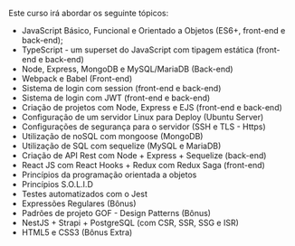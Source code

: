Este curso irá abordar os seguinte tópicos:

- JavaScript Básico, Funcional e Orientado a Objetos (ES6+, front-end e back-end);
- TypeScript - um superset do JavaScript com tipagem estática (front-end e back-end)
- Node, Express, MongoDB e MySQL/MariaDB (Back-end)
- Webpack e Babel (Front-end)
- Sistema de login com session (front-end e back-end)
- Sistema de login com JWT (front-end e back-end)
- Criação de projetos com Node, Express e EJS (front-end e back-end)
- Configuração de um servidor Linux para Deploy (Ubuntu Server)
- Configurações de segurança para o servidor (SSH e TLS - Https)
- Utilização de noSQL com mongoose (MongoDB)
- Utilização de SQL com sequelize (MySQL e MariaDB)
- Criação de API Rest com Node + Express + Sequelize (back-end)
- React JS com React Hooks + Redux com Redux Saga (front-end)
- Princípios da programação orientada a objetos
- Princípios S.O.L.I.D
- Testes automatizados com o Jest
- Expressões Regulares (Bônus)
- Padrões de projeto GOF - Design Patterns (Bônus)
- NestJS + Strapi + PostgreSQL (com CSR, SSR, SSG e ISR)
- HTML5 e CSS3 (Bônus Extra)
